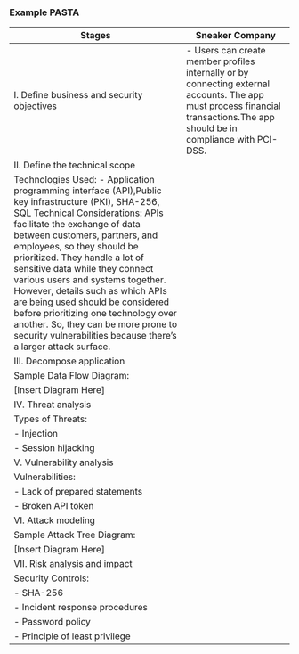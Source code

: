 ### Example PASTA


| Stages | Sneaker Company |
|--------|-----------------|
| I. Define business and security objectives |  - Users can create member profiles internally or by connecting external accounts. The app must process financial transactions.The app should be in compliance with PCI-DSS. |
| II. Define the technical scope 
| Technologies Used: - Application programming interface (API),Public key infrastructure (PKI), SHA-256, SQL Technical Considerations:  APIs facilitate the exchange of data between customers, partners, and employees, so they should be prioritized. They handle a lot of sensitive data while they connect various users and systems together. However, details such as which APIs are being used should be considered before prioritizing one technology over another. So, they can be more prone to security vulnerabilities because there’s a larger attack surface. |
| III. Decompose application | |
| Sample Data Flow Diagram: | |
| [Insert Diagram Here] | |
| IV. Threat analysis | |
| Types of Threats: | |
| - Injection |
| - Session hijacking |
| V. Vulnerability analysis | |
| Vulnerabilities: | |
| - Lack of prepared statements |
| - Broken API token |
| VI. Attack modeling | |
| Sample Attack Tree Diagram: | |
| [Insert Diagram Here] | |
| VII. Risk analysis and impact | |
| Security Controls: | |
| - SHA-256 |
| - Incident response procedures |
| - Password policy |
| - Principle of least privilege |
